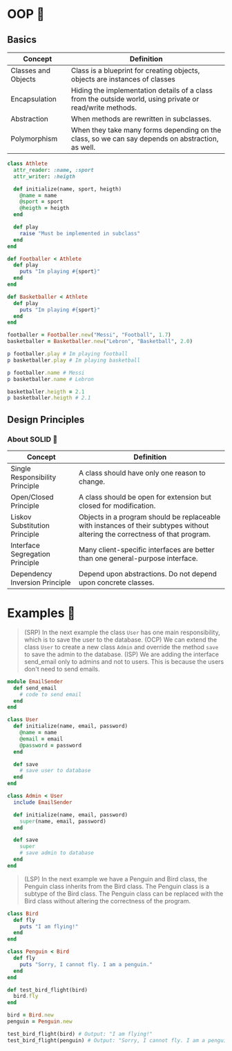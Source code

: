 # OOP 🤔

## Basics

| Concept | Definition |
| --- | --- |
| Classes and Objects | Class is a blueprint for creating objects, objects are instances of classes |
| Encapsulation | Hiding the implementation details of a class from the outside world, using private or read/write methods. |
| Abstraction | When methods are rewritten in subclasses. |
| Polymorphism | When they take many forms depending on the class, so we can say depends on abstraction, as well. |

```ruby
class Athlete
  attr_reader: :name, :sport
  attr_writer: :heigth

  def initialize(name, sport, heigth)
    @name = name
    @sport = sport
    @heigth = heigth
  end

  def play
    raise "Must be implemented in subclass"
  end
end

def Footballer < Athlete
  def play
    puts "Im playing #{sport}"
  end
end

def Basketballer < Athlete
  def play
    puts "Im playing #{sport}"
  end
end

footballer = Footballer.new("Messi", "Football", 1.7)
basketballer = Basketballer.new("Lebron", "Basketball", 2.0)

p footballer.play # Im playing football
p basketballer.play # Im playing basketball

p footballer.name # Messi
p basketballer.name # Lebron

basketballer.heigth = 2.1
p basketballer.heigth # 2.1
```

## Design Principles

### About SOLID 🌊
| Concept | Definition |
| --- | --- |
| Single Responsibility Principle | A class should have only one reason to change. |
| Open/Closed Principle | A class should be open for extension but closed for modification. |
| Liskov Substitution Principle | Objects in a program should be replaceable with instances of their subtypes without altering the correctness of that program. |
| Interface Segregation Principle | Many client-specific interfaces are better than one general-purpose interface. |
| Dependency Inversion Principle | Depend upon abstractions. Do not depend upon concrete classes. |

# Examples 📘

> (SRP) In the next example the class `User` has one main responsibility, which is to save the user to the database.
> (OCP) We can extend the class `User` to create a new class `Admin` and override the method `save` to save the admin to the database.
> (ISP) We are adding the interface send_email only to admins and not to users. This is because the users don't need to send emails.

```ruby
module EmailSender
  def send_email
    # code to send email
  end
end

class User
  def initialize(name, email, password)
    @name = name
    @email = email
    @password = password
  end

  def save
    # save user to database
  end
end

class Admin < User
  include EmailSender

  def initialize(name, email, password)
    super(name, email, password)
  end

  def save
    super
    # save admin to database
  end
end
```

>(LSP) In the next example we have a Penguin and Bird class, the Penguin class inherits from the Bird class. The Penguin class is a subtype of the Bird class. The Penguin class can be replaced with the Bird class without altering the correctness of the program.

```ruby
class Bird
  def fly
    puts "I am flying!"
  end
end

class Penguin < Bird
  def fly
    puts "Sorry, I cannot fly. I am a penguin."
  end
end

def test_bird_flight(bird)
  bird.fly
end

bird = Bird.new
penguin = Penguin.new

test_bird_flight(bird) # Output: "I am flying!"
test_bird_flight(penguin) # Output: "Sorry, I cannot fly. I am a penguin."
```
